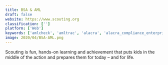 ```yaml
---
title: BSA & AML
draft: false 
website: https://www.scouting.org
classification: ['']
platform: ['Web']
keywords: ['amlcheck', 'amltrac', 'alacra', 'alacra_compliance_enterprise', 'duedil', 'eastnets', 'encompass', 'firco_trust', 'sas_anti-money_laundering', 'sanction_scanner', 'trulioo', 'verafin', 'worldcompliance_data']
image: 2020/04/BSA-AML.png
---
```

Scouting is fun, hands-on learning and achievement that puts kids in the middle of the action and prepares them for today – and for life.